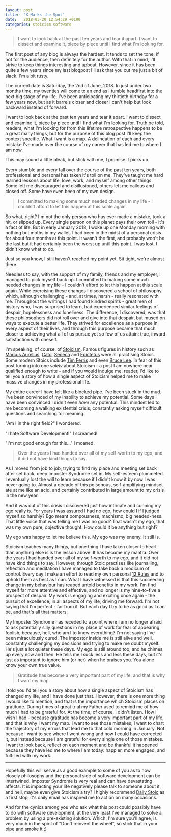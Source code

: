 ```yaml
---
layout: post
title:  "X Marks the Spot"
date:   2018-05-20 12:54:29 +0100
categories: stoicism software
---
```


> I want to look back at the past ten years and tear it apart. I want to dissect and examine it, piece by piece until I find what I'm looking for.

The first post of any blog is always the hardest. It tends to set the tone; if not for the audience, then definitely for the author. With that in mind, I'll strive to keep things interesting and upbeat. However, since it has been quite a few years since my last blogpost I'll ask that you cut me just a bit of slack. I'm a bit rusty.

The current date is Saturday, the 2nd of June, 2018. In just under two months time, my twenties will come to an end as I tumble headfirst into the next big stage of my life. I've been anticipating my thirtieth birthday for a few years now, but as it barrels closer and closer I can't help but look backward instead of forward.

I want to look back at the past ten years and tear it apart. I want to dissect and examine it, piece by piece until I find what I'm looking for. Truth be told, readers, what I'm looking for from this lifetime retrospective happens to be a great many things, but for the purpose of this blog post I'll keep the context specific. What I want is a map. A delineation of each and every mistake I've made over the course of my career that has led me to where I am now.

This may sound a little bleak, but stick with me, I promise it picks up.

Every stumble and every fall over the course of the past ten years, both professional and personal has taken it's toll on me. They've taught me hard learned lessons about life, love, work, and myself among other things. Some left me discouraged and disillusioned, others left me callous and closed off. Some have even been of my own design.

> I committed to making some much needed changes in my life - I couldn't afford to let this happen at this scale again.

So what, right? I'm not the only person who has ever made a mistake, took a hit, or slipped up. Every single person on this planet pays their own toll - it's a fact of life. But in early January 2018, I woke up one Monday morning with nothing but moths in my wallet. I had been in the midst of a personal crisis for about four months at this point. It wasn't the first, and probably won't be the last but it had certainly been the worst up until this point. I was lost. I didn't know what to do.

Just so you know, I still haven't reached my point yet. Sit tight, we're almost there.

Needless to say, with the support of my family, friends and my employer, I managed to pick myself back up. I committed to making some much needed changes in my life - I couldn't afford to let this happen at this scale again. While exercising these changes I discovered a school of philosophy which, although challenging - and, at times, harsh - really resonated with me. Throughout the writings I had found kindred spirits - great men of history who, I was surprised to learn, had experienced similar feelings of despair, hopelessness and loneliness. The difference, I discovered, was that these philosophers did not roll over and give into that despair, but mused on ways to execute a better life. They strived for excellence as a purpose in every aspect of their lives, and through this purpose became that much closer to achieving what all of us pursue yet so few of us attain: true, inward satisfaction with oneself.

I'm speaking, of course, of [Stoicism](https://en.wikipedia.org/wiki/Stoicism). Famous figures in history such as [Marcus Aurelius](https://en.wikipedia.org/wiki/Marcus_Aurelius), [Cato](https://en.wikipedia.org/wiki/Cato), [Seneca](https://en.wikipedia.org/wiki/Seneca_the_Younger) and [Epictetus](https://en.wikipedia.org/wiki/Epictetus) were all practising Stoics. Some modern Stoics include [Tim Ferris](https://tim.blog/) and even [Bruce Lee](https://www.brainpickings.org/2015/12/18/bruce-lee-artist-of-life-self-esteem/). In fear of this post turning into one _solely_ about Stoicism - a post I am nowhere near qualified enough to write - and if you would indulge me, reader, I'd like to tell you a story of how a single aspect of Stoicism helped me to make massive changes in my professional life.

My entire career I have felt like a blocked pipe. I've been stuck in the mud. I've been convinced of my inability to achieve my potential. Some days I have been convinced I didn't even _have_ any potential. This mindset led to me becoming a walking existential crisis, constantly asking myself difficult questions and searching for meaning.

"Am I in the right field?" I wondered.

"I hate Software Development!" I screamed!

"I'm not good enough for this..." I moaned.

> Over the years I had handed over all of my self-worth to my ego, and it did not have kind things to say.

As I moved from job to job, trying to find my place and meeting set back after set back, deep Imposter Syndrome set in. My self-esteem plummeted. I eventually lost the will to learn because if I didn't know it by now I was never going to. Almost a decade of this poisonous, self-amplifying mindset ate at me like an acid, and certainly contributed in large amount to my crisis in the new year.

And it was out of this crisis I discovered just how intricate and cunning my ego really is. For years I was assured I had no ego, how could I if I judged myself so harshly? Ego meant pompousness, machismo, big headed-ness. That little voice that was telling me I was no good? That wasn't my ego, that was my own pure, objective thought. How could it be anything but right?

My ego was happy to let me believe this. My ego was my enemy. It still is.

Stoicism teaches many things, but one thing I have taken closer to heart than anything else is is the lesson above. It has become my mantra. Over the years I had handed over all of my self-worth to my ego, and it did not have kind things to say. However, through Stoic practises like journalling, reflection and meditation I have managed to take back a modicum of control. Every day I make an effort to read my own personal [12 Rules](https://dailystoic.com/12-rules-stoic-life/) and to uphold them as best as I can. What I have witnessed is that this succeeding change in my behaviour has reaped untold benefits in my work. I'm find myself far more attentive and effective, and no longer is my nine-to-five a prospect of despair. My work is engaging and exciting once again - the pursuit of excellence, in all aspects of my life, driving me forward. I'm not saying that I'm perfect - far from it. But each day I try to be as good as I can be, and that's all that matters.

My Imposter Syndrome has receded to a point where I am no longer afraid to ask potentially silly questions in my place of work for fear of appearing foolish, because, hell, who am I to know everything? I'm not saying I've been miraculously cured. The impostor inside me is still alive and well, constantly challenging my decisions and trying to make me doubt myself. He's just a lot quieter these days. My ego is still around too, and he chimes up every now and then. He tells me I suck less and less these days, but it's just as important to ignore him (or her) when he praises you. You alone know your own true value.

> Gratitude has become a very important part of my life, and that is why I want my map.

I told you I'd tell you a story about how a single aspect of Stoicism has changed my life, and I have done just that. However, there is one more thing I would like to mention, and that is the importance which Stoicism places on gratitude. During times of great trial my Father used to remind me of how much I had to be grateful for. At the time, of course, I didn't listen. How I wish I had - because gratitude has become a very important part of my life, and that is why I want my map. I want to see those mistakes, I want to chart the trajectory of my errors that lead me to that cold morning in January. Not because I want to see where I went wrong and how I could have corrected it, but instead because I am grateful for every single one of those mistakes. I want to look back, reflect on each moment and be thankful it happened because they have led me to where I am today: happier, more engaged, and fulfilled with my work.

---

Hopefully this will serve as a good example to some of you as to how closely philosophy and the personal side of software development can be intertwined. Imposter Syndrome is very real and can have devastating affects. It is impacting your life negatively please talk to someone about it, and hell, maybe even give Stoicism a try? I highly recommend [Daily Stoic](dailystoic.com) as a first stop, it's daily email has inspired me to action on many occasions.

And for the cynics among you who ask what this post could possibly have to do with software development, at the very least I've managed to solve a problem by using a pre-existing solution. Which, I'm sure you'll agree, is very much in the spirit of "Don't reinvent the wheel", so stick that in your pipe and smoke it ;)
